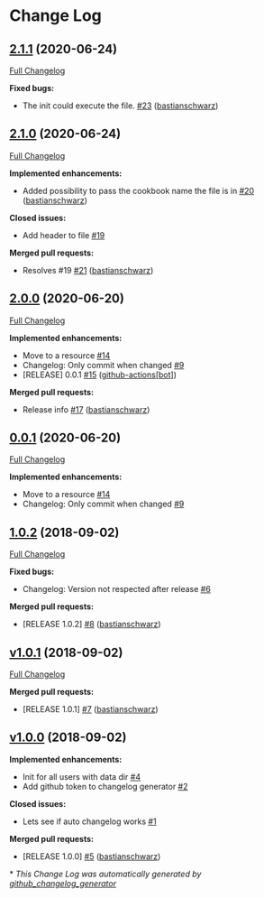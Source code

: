 # Change Log

## [2.1.1](https://github.com/codenamephp/chef.cookbook.bash/tree/2.1.1) (2020-06-24)

[Full Changelog](https://github.com/codenamephp/chef.cookbook.bash/compare/2.1.0...2.1.1)

**Fixed bugs:**

- The init could execute the file. [\#23](https://github.com/codenamephp/chef.cookbook.bash/pull/23) ([bastianschwarz](https://github.com/bastianschwarz))

## [2.1.0](https://github.com/codenamephp/chef.cookbook.bash/tree/2.1.0) (2020-06-24)

[Full Changelog](https://github.com/codenamephp/chef.cookbook.bash/compare/2.0.5...2.1.0)

**Implemented enhancements:**

- Added possibility to pass the cookbook name the file is in [\#20](https://github.com/codenamephp/chef.cookbook.bash/pull/20) ([bastianschwarz](https://github.com/bastianschwarz))

**Closed issues:**

- Add header to file [\#19](https://github.com/codenamephp/chef.cookbook.bash/issues/19)

**Merged pull requests:**

- Resolves \#19 [\#21](https://github.com/codenamephp/chef.cookbook.bash/pull/21) ([bastianschwarz](https://github.com/bastianschwarz))

## [2.0.0](https://github.com/codenamephp/chef.cookbook.bash/tree/2.0.0) (2020-06-20)

[Full Changelog](https://github.com/codenamephp/chef.cookbook.bash/compare/v1.0.2...2.0.0)

**Implemented enhancements:**

- Move to a resource [\#14](https://github.com/codenamephp/chef.cookbook.bash/issues/14)
- Changelog: Only commit when changed [\#9](https://github.com/codenamephp/chef.cookbook.bash/issues/9)
- \[RELEASE\] 0.0.1 [\#15](https://github.com/codenamephp/chef.cookbook.bash/pull/15) ([github-actions[bot]](https://github.com/apps/github-actions))

**Merged pull requests:**

- Release info [\#17](https://github.com/codenamephp/chef.cookbook.bash/pull/17) ([bastianschwarz](https://github.com/bastianschwarz))

## [0.0.1](https://github.com/codenamephp/chef.cookbook.bash/tree/0.0.1) (2020-06-20)

[Full Changelog](https://github.com/codenamephp/chef.cookbook.bash/compare/v1.0.2...0.0.1)

**Implemented enhancements:**

- Move to a resource [\#14](https://github.com/codenamephp/chef.cookbook.bash/issues/14)
- Changelog: Only commit when changed [\#9](https://github.com/codenamephp/chef.cookbook.bash/issues/9)

## [1.0.2](https://github.com/codenamephp/chef.cookbook.bash/tree/1.0.2) (2018-09-02)
[Full Changelog](https://github.com/codenamephp/chef.cookbook.bash/compare/v1.0.1...1.0.2)

**Fixed bugs:**

- Changelog: Version not respected after release [\#6](https://github.com/codenamephp/chef.cookbook.bash/issues/6)

**Merged pull requests:**

- \[RELEASE 1.0.2\] [\#8](https://github.com/codenamephp/chef.cookbook.bash/pull/8) ([bastianschwarz](https://github.com/bastianschwarz))

## [v1.0.1](https://github.com/codenamephp/chef.cookbook.bash/tree/v1.0.1) (2018-09-02)
[Full Changelog](https://github.com/codenamephp/chef.cookbook.bash/compare/v1.0.0...v1.0.1)

**Merged pull requests:**

- \[RELEASE 1.0.1\] [\#7](https://github.com/codenamephp/chef.cookbook.bash/pull/7) ([bastianschwarz](https://github.com/bastianschwarz))

## [v1.0.0](https://github.com/codenamephp/chef.cookbook.bash/tree/v1.0.0) (2018-09-02)
**Implemented enhancements:**

- Init for all users with data dir [\#4](https://github.com/codenamephp/chef.cookbook.bash/issues/4)
- Add github token to changelog generator [\#2](https://github.com/codenamephp/chef.cookbook.bash/issues/2)

**Closed issues:**

- Lets see if auto changelog works [\#1](https://github.com/codenamephp/chef.cookbook.bash/issues/1)

**Merged pull requests:**

- \[RELEASE 1.0.0\] [\#5](https://github.com/codenamephp/chef.cookbook.bash/pull/5) ([bastianschwarz](https://github.com/bastianschwarz))



\* *This Change Log was automatically generated by [github_changelog_generator](https://github.com/skywinder/Github-Changelog-Generator)*